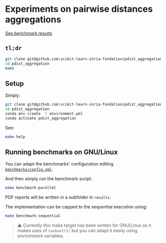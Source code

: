 # Experiments on pairwise distances aggregations
[See benchmark results](https://scikit-learn-inria-fondation.github.io/pdist_aggregation/)

## `tl;dr`

```bash
git clone git@github.com:scikit-learn-inria-fondation/pdist_aggregation.git
cd pdist_aggregation
make
```

## Setup

Simply:
```bash
git clone git@github.com:scikit-learn-inria-fondation/pdist_aggregation.git
cd pdist_aggregation
conda env create -f environment.yml
conda activate pdist_aggregation
```

See:
```bash
make help
```

## Running benchmarks on GNU/Linux

You can adapt the benchmarks' configuration editing
[`benchmarks/config.yml`](benchmarks/config.yml).

And then simply run the benchmark script:
```bash
make benchmark-parallel
```

PDF reports will be written in a subfolder in `results`.

The implementation can be capped to the sequential execution using:
```bash
make benchmark-sequential
```

> ⚠ Currently this make target has been written for GNU/Linux as it makes uses
> of `taskset(1)` but you can adapt it easily using environment variables.
